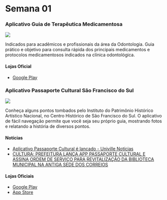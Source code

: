 # Semana 01


### Aplicativo Guia de Terapêutica Medicamentosa

<img src="https://play-lh.googleusercontent.com/pHMueDBYKqqviK1pyCnaeduBrGYnG7DVrx3MaIOTWDa1wYHAFHpus4TimpeoFNZTJoA=w240-h480">


Indicados para acadêmicos e profissionais da área da Odontologia. 
Guia prático e objetivo para consulta rápida dos principais medicamentos e protocolos medicamentosos indicados na clínica odontológica. 

#### Lojas Oficial
- [Google Play]([https://play.google.com/store/apps/details?id=br.com.univille.fabricasoftware.passaporteculturalsaochico.app&pli=1](https://play.google.com/store/apps/details?id=br.edu.univille.guiaterapeutico&hl=pt_BR&gl=US))

### Aplicativo Passaporte Cultural São Francisco do Sul

<img src="http://www.visitesaofranciscodosul.com.br/img/conteudo/images/PASSAPORTE%20CULTURAL_APROVADO_ABR2022_CDR17%20(2).jpg">

Conheça alguns pontos tombados pelo Instituto do Patrimônio Histórico Artístico Nacional, no Centro Histórico de São Francisco do Sul. O aplicativo de fácil navegação permite que você seja seu próprio guia, mostrando fotos e relatando a história de diversos pontos.


#### Notícias

- [Aplicativo Passaporte Cultural é lançado - Univille Notícias](https://www.univille.edu.br/noticias/2023.4/app-passaporte-cultural/887275)
- [CULTURA: PREFEITURA LANÇA APP PASSAPORTE CULTURAL E ASSINA ORDEM DE SERVIÇO PARA REVITALIZAÇÃO DA BIBLIOTECA MUNICIPAL NA ANTIGA SEDE DOS CORREIOS ](https://www.saofranciscodosul.sc.gov.br/noticia/10889/cultura-prefeitura-lanca-app-passaporte-cultural-e-assina-ordem-de-servico-para-revitalizacao-da-biblioteca-municipal-na-antiga-sede-dos-correios)


#### Lojas Oficiais
- [Google Play](https://play.google.com/store/apps/details?id=br.com.univille.fabricasoftware.passaporteculturalsaochico.app&pli=1)
- [App Store](https://apps.apple.com/br/app/passaporte-cultural-são-chico/id1661316182?l=enPlayStore:)
